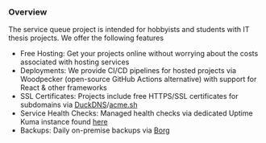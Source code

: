 ### Overview
The service queue project is intended for hobbyists and students with IT thesis projects. We offer the following features
- Free Hosting: Get your projects online without worrying about the costs associated with hosting services  
- Deployments: We provide CI/CD pipelines for hosted projects via Woodpecker (open-source GitHub Actions alternative) with support for React & other frameworks  
- SSL Certificates: Projects include free HTTPS/SSL certificates for subdomains via [DuckDNS](https://www.duckdns.org/)/[acme.sh](http://acme.sh)  
- Service Health Checks: Managed health checks via dedicated Uptime Kuma instance found [here](https://stats.06222001.xyz/status/all)
- Backups: Daily on-premise backups via [Borg](https://www.borgbackup.org/)